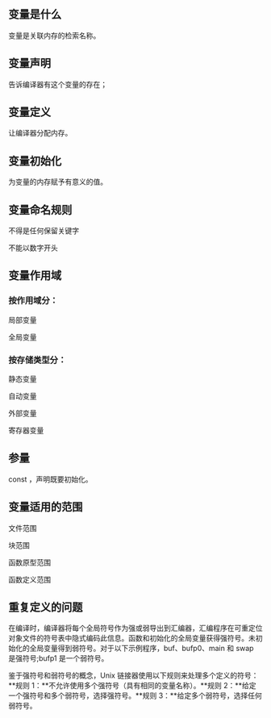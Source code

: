 ## 变量是什么

变量是关联内存的检索名称。

## 变量声明

告诉编译器有这个变量的存在；

## 变量定义

让编译器分配内存。

## 变量初始化

为变量的内存赋予有意义的值。

## 变量命名规则

不得是任何保留关键字

不能以数字开头

## 变量作用域

### 按作用域分：

局部变量

全局变量

### 按存储类型分：

静态变量

自动变量

外部变量

寄存器变量

## 参量

const ，声明既要初始化。

## 变量适用的范围

文件范围

块范围

函数原型范围

函数定义范围

## 重复定义的问题

在编译时，编译器将每个全局符号作为强或弱导出到汇编器，汇编程序在可重定位对象文件的符号表中隐式编码此信息。函数和初始化的全局变量获得强符号。未初始化的全局变量得到弱符号。对于以下示例程序，buf、bufp0、main 和 swap 是强符号;bufp1 是一个弱符号。

鉴于强符号和弱符号的概念，Unix 链接器使用以下规则来处理多个定义的符号： **规则 1：**不允许使用多个强符号（具有相同的变量名称）。**规则 2：**给定一个强符号和多个弱符号，选择强符号。**规则 3：**给定多个弱符号，选择任何弱符号。

